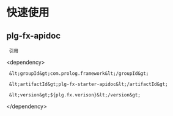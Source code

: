 # 快速使用

## **plg-fx-apidoc**

     引用

&lt;dependency&gt;

     &lt;groupId&gt;com.prolog.framework&lt;/groupId&gt;

     &lt;artifactId&gt;plg-fx-starter-apidoc&lt;/artifactId&gt;

     &lt;version&gt;${plg.fx.verison}&lt;/version&gt;

 &lt;/dependency&gt;



